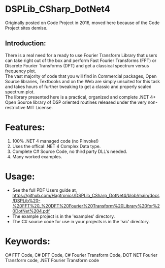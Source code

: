 # DSPLib_CSharp_DotNet4
Originally posted on Code Project in 2016, moved here because of the Code Project sites demise.

## Introduction:
There is a real need for a ready to use Fourier Transform Library that users can take right out of the
box and perform Fast Fourier Transforms (FFT) or Discrete Fourier Transforms (DFT) and get a
classical spectrum versus frequency plot.  
The vast majority of code that you will find in Commercial packages, Open Source libraries,
Textbooks and on the Web are simply unsuited for this task and takes hours of further tweaking to
get a classic and properly scaled spectrum plot.  
The library presented here is a practical, organized and complete .NET 4+ Open Source library of
DSP oriented routines released under the very non-restrictive MIT License.  
  
# Features:  
  1) 100% .NET 4 managed code (no PInvoke!)    
  2) Uses the offical .NET 4 Complex Data type.  
  3) Complete C# Source Code, no third party DLL's needed.  
  4) Many worked examples.

# Usage:
* See the full PDF Users guide at,  
https://github.com/Hagtronics/DSPLib_CSharp_DotNet4/blob/main/docs/DSPLib%20-%20FFT%20_%20DFT%20Fourier%20Transform%20Library%20for%20DotNet%204.pdf  
* The example project is in the 'examples' directory.  
* The C# source code for use in your projects is in the 'src' directory.

# Keywords:
C# FFT Code, C# DFT Code, C# Fourier Transform Code, DOT NET Fourier Transform code, .NET Fourier Transform code 
